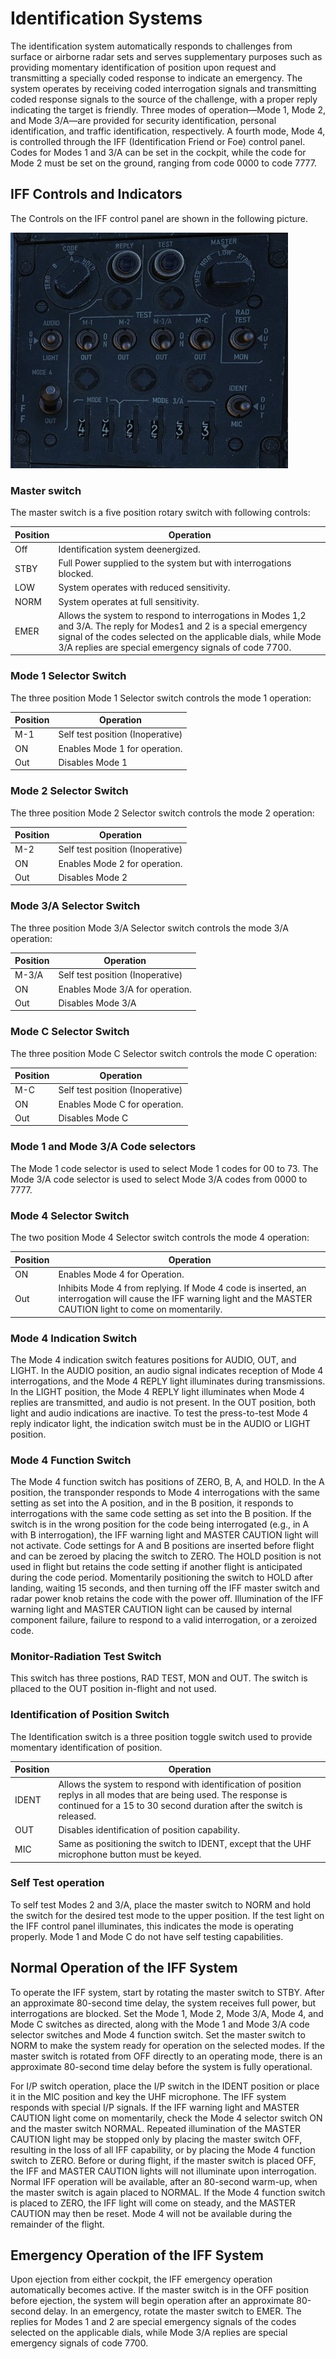 # Identification Systems

The identification system automatically responds to challenges from surface or airborne radar sets
and serves supplementary purposes such as providing momentary identification of position upon
request and transmitting a specially coded response to indicate an emergency. The system operates by
receiving coded interrogation signals and transmitting coded response signals to the source of the
challenge, with a proper reply indicating the target is friendly. Three modes of operation—Mode 1,
Mode 2, and Mode 3/A—are provided for security identification, personal identification, and traffic
identification, respectively. A fourth mode, Mode 4, is controlled through the IFF (Identification
Friend or Foe) control panel. Codes for Modes 1 and 3/A can be set in the cockpit, while the code
for Mode 2 must be set on the ground, ranging from code 0000 to code 7777.

## IFF Controls and Indicators

The Controls on the IFF control panel are shown in the following picture.

![pilot_iff_control_panel](../img/pilot_iff_panel.jpg)

### Master switch

The master switch is a five position rotary switch with following controls:

| Position | Operation                                                                                                                                                                                                                                       |
|----------|-------------------------------------------------------------------------------------------------------------------------------------------------------------------------------------------------------------------------------------------------|
| Off      | Identification system deenergized.                                                                                                                                                                                                              |
| STBY     | Full Power supplied to the system but with interrogations blocked.                                                                                                                                                                              |
| LOW      | System operates with reduced sensitivity.                                                                                                                                                                                                       |
| NORM     | System operates at full sensitivity.                                                                                                                                                                                                            |
| EMER     | Allows the system to respond to interrogations in Modes 1,2 and 3/A. The reply for Modes1 and 2 is a special emergency signal of the codes selected on the applicable dials, while Mode 3/A replies are special emergency signals of code 7700. |

### Mode 1 Selector Switch

The three position Mode 1 Selector switch controls the mode 1 operation:

| Position | Operation                        |
|----------|----------------------------------|
| M-1      | Self test position (Inoperative) |
| ON       | Enables Mode 1 for operation.    |
| Out      | Disables Mode 1                  |

### Mode 2 Selector Switch

The three position Mode 2 Selector switch controls the mode 2 operation:

| Position | Operation                        |
|----------|----------------------------------|
| M-2      | Self test position (Inoperative) |
| ON       | Enables Mode 2 for operation.    |
| Out      | Disables Mode 2                  |

### Mode 3/A Selector Switch

The three position Mode 3/A Selector switch controls the mode 3/A operation:

| Position | Operation                        |
|----------|----------------------------------|
| M-3/A    | Self test position (Inoperative) |
| ON       | Enables Mode 3/A for operation.  |
| Out      | Disables Mode 3/A                |

### Mode C Selector Switch

The three position Mode C Selector switch controls the mode C operation:

| Position | Operation                        |
|----------|----------------------------------|
| M-C      | Self test position (Inoperative) |
| ON       | Enables Mode C for operation.    |
| Out      | Disables Mode C                  |

### Mode 1 and Mode 3/A Code selectors

The Mode 1 code selector is used to select Mode 1 codes for 00 to 73. The Mode 3/A code selector is
used to select Mode 3/A codes from 0000 to 7777.

### Mode 4 Selector Switch

The two position Mode 4 Selector switch controls the mode 4 operation:

| Position | Operation                                                                                                                                                         |
|----------|-------------------------------------------------------------------------------------------------------------------------------------------------------------------|
| ON       | Enables Mode 4 for Operation.                                                                                                                                     |
| Out      | Inhibits Mode 4 from replying. If Mode 4 code is inserted, an interrogation will cause the IFF warning light and the MASTER CAUTION light to come on momentarily. |

### Mode 4 Indication Switch

The Mode 4 indication switch features positions for AUDIO, OUT, and LIGHT. In the AUDIO position, an
audio signal indicates reception of Mode 4 interrogations, and the Mode 4 REPLY light illuminates
during transmissions. In the LIGHT position, the Mode 4 REPLY light illuminates when Mode 4 replies
are transmitted, and audio is not present. In the OUT position, both light and audio indications are
inactive. To test the press-to-test Mode 4 reply indicator light, the indication switch must be in
the AUDIO or LIGHT position.

### Mode 4 Function Switch

The Mode 4 function switch has positions of ZERO, B, A, and HOLD. In the A position, the transponder
responds to Mode 4 interrogations with the same setting as set into the A position, and in the B
position, it responds to interrogations with the same code setting as set into the B position. If
the switch is in the wrong position for the code being interrogated (e.g., in A with B
interrogation), the IFF warning light and MASTER CAUTION light will not activate. Code settings for
A and B positions are inserted before flight and can be zeroed by placing the switch to ZERO. The
HOLD position is not used in flight but retains the code setting if another flight is anticipated
during the code period. Momentarily positioning the switch to HOLD after landing, waiting 15
seconds, and then turning off the IFF master switch and radar power knob retains the code with the
power off. Illumination of the IFF warning light and MASTER CAUTION light can be caused by internal
component failure, failure to respond to a valid interrogation, or a zeroized code.

### Monitor-Radiation Test Switch

This switch has three postions, RAD TEST, MON and OUT. The switch is pllaced to the OUT position
in-flight and not used.

### Identification of Position Switch

The Identification switch is a three position toggle switch used to provide momentary identification
of position.

| Position | Operation                                                                                                                                                                                    |
|----------|----------------------------------------------------------------------------------------------------------------------------------------------------------------------------------------------|
| IDENT    | Allows the system to respond with identification of position replys in all modes that are being used. The response is continued for a 15 to 30 second duration after the switch is released. |
| OUT      | Disables identification of position capability.                                                                                                                                              |
| MIC      | Same as positioning the switch to IDENT, except that the UHF microphone button must be keyed.                                                                                                |

### Self Test operation

To self test Modes 2 and 3/A, place the master switch to NORM and hold the switch for the desired
test mode to the upper position. If the test light on the IFF control panel illuminates, this
indicates the mode is operating properly. Mode 1 and Mode C do not have self testing capabilities.

## Normal Operation of the IFF System

To operate the IFF system, start by rotating the master switch to STBY. After an approximate
80-second time delay, the system receives full power, but interrogations are blocked. Set the Mode
1, Mode 2, Mode 3/A, Mode 4, and Mode C switches as directed, along with the Mode 1 and Mode 3/A
code selector switches and Mode 4 function switch. Set the master switch to NORM to make the system
ready for operation on the selected modes. If the master switch is rotated from OFF directly to an
operating mode, there is an approximate 80-second time delay before the system is fully operational.

For I/P switch operation, place the I/P switch in the IDENT position or place it in the MIC position
and key the UHF microphone. The IFF system responds with special I/P signals. If the IFF warning
light and MASTER CAUTION light come on momentarily, check the Mode 4 selector switch ON and the
master switch NORMAL. Repeated illumination of the MASTER CAUTION light may be stopped only by
placing the master switch OFF, resulting in the loss of all IFF capability, or by placing the Mode 4
function switch to ZERO. Before or during flight, if the master switch is placed OFF, the IFF and
MASTER CAUTION lights will not illuminate upon interrogation. Normal IFF operation will be
available, after an 80-second warm-up, when the master switch is again placed to NORMAL. If the Mode
4 function switch is placed to ZERO, the IFF light will come on steady, and the MASTER CAUTION may
then be reset. Mode 4 will not be available during the remainder of the flight.

## Emergency Operation of the IFF System

Upon ejection from either cockpit, the IFF emergency operation automatically becomes active. If the
master switch is in the OFF position before ejection, the system will begin operation after an
approximate 80-second delay. In an emergency, rotate the master switch to EMER. The replies for
Modes 1 and 2 are special emergency signals of the codes selected on the applicable dials, while
Mode 3/A replies are special emergency signals of code 7700.
